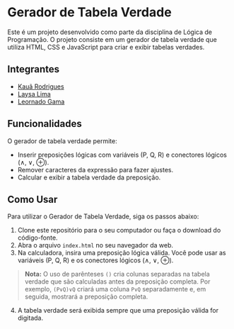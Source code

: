 # Gerador de Tabela Verdade

Este é um projeto desenvolvido como parte da disciplina de Lógica de Programação. O projeto consiste em um gerador de tabela verdade que utiliza HTML, CSS e JavaScript para criar e exibir tabelas verdades.

## Integrantes

- [Kauã Rodrigues](https://github.com/rodrigueskaua)
- [Laysa Lima](https://github.com/LaysaLiima)
- [Leornado Gama](https://github.com/leonardogamateixeira)

## Funcionalidades

O gerador de tabela verdade permite:

- Inserir preposições lógicas com variáveis (P, Q, R) e conectores lógicos (∧, ∨, ⊕).
- Remover caracteres da expressão para fazer ajustes.
- Calcular e exibir a tabela verdade da preposição.

## Como Usar
Para utilizar o Gerador de Tabela Verdade, siga os passos abaixo:

1. Clone este repositório para o seu computador ou faça o download do código-fonte.
2. Abra o arquivo `index.html` no seu navegador da web.
3. Na calculadora, insira uma preposição lógica válida. Você pode usar as variáveis (P, Q, R) e os conectores lógicos (∧, ∨, ⊕).

  > **Nota:** O uso de parênteses `()` cria colunas separadas na tabela verdade que são calculadas antes da preposição completa. Por exemplo, `(P∨Q)∨Q` criará uma coluna `P∨Q` separadamente e, em seguida, mostrará a preposição completa.

4. A tabela verdade será exibida sempre que uma preposição válida for digitada.

